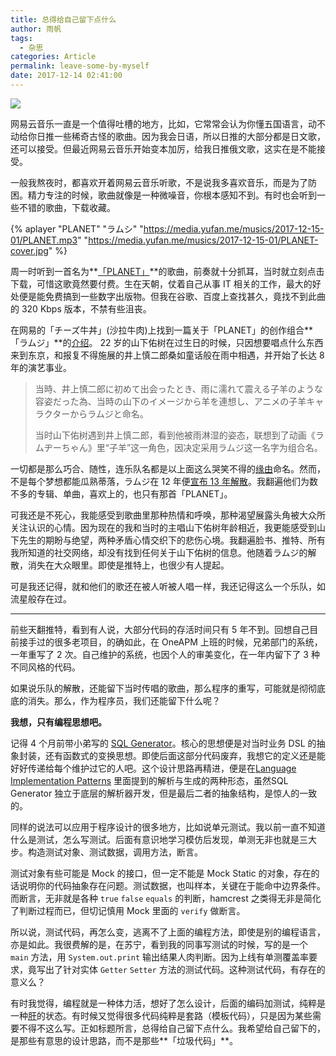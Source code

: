 ```yaml
---
title: 总得给自己留下点什么
author: 雨帆
tags:
  - 杂思
categories: Article
permalink: leave-some-by-myself
date: 2017-12-14 02:41:00
---
```


![](https://cat.yufan.me/cats/2017/12/13/64495434_p0.jpg)

网易云音乐一直是一个值得吐槽的地方，比如，它常常会认为你懂五国语言，动不动给你日推一些稀奇古怪的歌曲。因为我会日语，所以日推的大部分都是日文歌，还可以接受。但最近网易云音乐开始变本加厉，给我日推俄文歌，这实在是不能接受。

一般我熬夜时，都喜欢开着网易云音乐听歌，不是说我多喜欢音乐，而是为了防困。精力专注的时候，歌曲就像是一种微噪音，你根本感知不到。有时也会听到一些不错的歌曲，下载收藏。

<!--more-->

{% aplayer "PLANET" "ラムシ" "https://media.yufan.me/musics/2017-12-15-01/PLANET.mp3" "https://media.yufan.me/musics/2017-12-15-01/PLANET-cover.jpg" %}

周一时听到一首名为**[「PLANET」](http://music.163.com/#/song?id=812400)**的歌曲，前奏就十分抓耳，当时就立刻点击下载，可惜这歌竟然要付费。生在天朝，仗着自己从事 IT 相关的工作，最大的好处便是能免费搞到一些数字出版物。但我在谷歌、百度上查找甚久，竟找不到此曲的 320 Kbps 版本，不禁有些沮丧。

在网易的「チーズ牛丼」(沙拉牛肉)上找到一篇关于「PLANET」的创作组合**「ラムジ」**的[介绍](http://music.163.com/#/topic?id=17639053)。 22 岁的山下佑树在过生日的时候，只因想要唱点什么东西来到东京，和报复不得施展的井上慎二郎桑如童话般在雨中相遇，并开始了长达 8 年的演艺事业。

>当時、井上慎二郎に初めて出会ったとき、雨に濡れて震える子羊のような容姿だった為、当時の山下のイメージから羊を連想し、アニメの子羊キャラクターからラムジと命名。
>
>当时山下佑树遇到井上慎二郎，看到他被雨淋湿的姿态，联想到了动画《ラムヂーちゃん》里“子羊”这一角色，因决定采用ラムジ这一名字为组合名。

一切都是那么巧合、随性，连乐队名都是以上面这么哭笑不得的[缘由][wikipedia-link]命名。然而，不是每个梦想都能瓜熟蒂落，ラムジ在 12 年便[宣布 13 年解散][oricon]。我翻遍他们为数不多的专辑、单曲，喜欢上的，也只有那首「PLANET」。

可我还是不死心，我能感受到歌曲里那种热情和呼唤，那种渴望展露头角被大众所关注认识的心情。因为现在的我和当时的主唱山下佑树年龄相近，我更能感受到山下先生的期盼与绝望，两种矛盾心情交织下的悲伤心境。我翻遍脸书、推特、所有我所知道的社交网络，却没有找到任何关于山下佑树的信息。他随着ラムジ的解散，消失在大众眼里。即使是推特上，也很少有人提起。

可是我还记得，就和他们的歌还在被人听被人唱一样，我还记得这么一个乐队，如流星般存在过。

---

前些天翻推特，看到有人说，大部分代码的存活时间只有 5 年不到。回想自己目前接手过的很多老项目，的确如此，在 OneAPM 上班的时候，兄弟部门的系统，一年重写了 2 次。自己维护的系统，也因个人的审美变化，在一年内留下了 3 种不同风格的代码。

如果说乐队的解散，还能留下当时传唱的歌曲，那么程序的重写，可能就是彻彻底底的消失。那么，作为程序员，我们还能留下什么呢？

**我想，只有编程思想吧。**

记得 4 个月前带小弟写的 [SQL Generator](https://github.com/byWeaponLin/sql-generator)。核心的思想便是对当时业务 DSL 的抽象封装，还有函数式的变换思想。即使后面这部分代码废弃，我想它的定义还是能好好传递给每个维护过它的人吧。这个设计思路再精进，便是在[Language Implementation Patterns](https://pragprog.com/book/tpdsl/language-implementation-patterns) 里面提到的解析与生成的两种形态，虽然SQL Generator 独立于底层的解析器开发，但是最后二者的抽象结构，是惊人的一致的。

同样的说法可以应用于程序设计的很多地方，比如说单元测试。我以前一直不知道什么是测试，怎么写测试。后面有意识地学习模仿后发现，单测无非也就是三大步。构造测试对象、测试数据，调用方法，断言。

测试对象有些可能是 Mock 的接口，但一定不能是 Mock Static 的对象，存在的话说明你的代码抽象存在问题。测试数据，也叫样本，关键在于能命中边界条件。而断言，无非就是各种 `true` `false` `equals` 的判断，hamcrest 之类得无非是简化了判断过程而已，但切记慎用 Mock 里面的 `verify` 做断言。

所以说，测试代码，再怎么变，逃离不了上面的编程方法，即使是别的编程语言，亦是如此。我很费解的是，在苏宁，看到我的同事写测试的时候，写的是一个 `main` 方法，用 `System.out.print` 输出结果人肉判断。因为上线有单测覆盖率要求，竟写出了针对实体 `Getter` `Setter` 方法的测试代码。这种测试代码，有存在的意义么？

有时我觉得，编程就是一种体力活，想好了怎么设计，后面的编码加测试，纯粹是一种[肝][moegirl]的状态。有时候又觉得很多代码纯粹是套路（模板代码），只是因为某些需要不得不这么写。正如标题所言，总得给自己留下点什么。我希望给自己留下的，是那些有意思的设计思路，而不是那些**「垃圾代码」**。

[wikipedia-link]:https://ja.wikipedia.org/wiki/%E3%83%A9%E3%83%A0%E3%82%B8_(%E6%AD%8C%E6%89%8B)
[oricon]:https://www.oricon.co.jp/news/2020043/full/
[moegirl]:https://zh.moegirl.org/%E7%88%86%E8%82%9D


